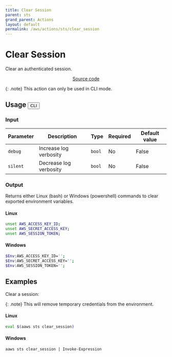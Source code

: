 ```yaml
---
title: Clear Session
parent: sts
grand_parent: Actions
layout: default
permalink: /aws/actions/sts/clear_session
---
```


# Clear Session

Clear an authenticated session.<br/>

<p align="center">
   <a href="https://github.com/avtomat-hub/avtomat-aws/tree/main/avtomat_aws/cli/sts/clear_session.py">Source code</a>
</p>

{: .note}
This action can only be used in CLI mode.

## Usage <button id="toggleButton" class="btn fs-3" onclick="toggleTables()">CLI</button>

### Input

| Parameter       | Description            | Type     | Required | Default value |
|-----------------|------------------------|----------|----------|---------------|
| `debug`         | Increase log verbosity | `bool`   | No       | False         |
| `silent`        | Decrease log verbosity | `bool`   | No       | False         |

### Output

Returns either Linux (bash) or Windows (powershell) commands to clear exported environment variables.
#### Linux
```bash
unset AWS_ACCESS_KEY_ID; 
unset AWS_SECRET_ACCESS_KEY; 
unset AWS_SESSION_TOKEN;
```
#### Windows
```bash
$Env:AWS_ACCESS_KEY_ID=''; 
$Env:AWS_SECRET_ACCESS_KEY='';
$Env:AWS_SESSION_TOKEN='';
```

<div markdown="1" id="cli" style="display: block;">

## Examples

Clear a session:

{: .note}
This will remove temporary credentials from the environment.

#### Linux
```bash
eval $(aaws sts clear_session)
```

#### Windows
```bash
aaws sts clear_session | Invoke-Expression
```

</div>

